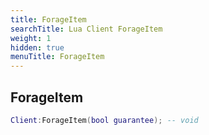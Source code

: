 ```yaml
---
title: ForageItem
searchTitle: Lua Client ForageItem
weight: 1
hidden: true
menuTitle: ForageItem
---
```

## ForageItem
```lua
Client:ForageItem(bool guarantee); -- void
```